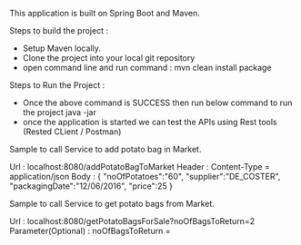 This application is built on Spring Boot and Maven.  

Steps to build the project :
 - Setup Maven locally.
 - Clone the project into your local git repository
 - open command line and run command : mvn clean install package 

Steps to Run the Project :
 - Once the above command is SUCCESS then run below command to run the project
   java -jar <path of your packaged jar file>
 - once the application is started we can test the APIs using Rest tools (Rested CLient / Postman)

 
Sample to call Service to add potato bag in Market.

Url : localhost:8080/addPotatoBagToMarket
Header : Content-Type = application/json
Body : {
	 "noOfPotatoes":"60",
	 "supplier":"DE_COSTER",
	 "packagingDate":"12/06/2016",
	 "price":25
}

Sample to call Service to get potato bags from Market.

Url : localhost:8080/getPotatoBagsForSale?noOfBagsToReturn=2
Parameter(Optional) :  noOfBagsToReturn = <any number>


